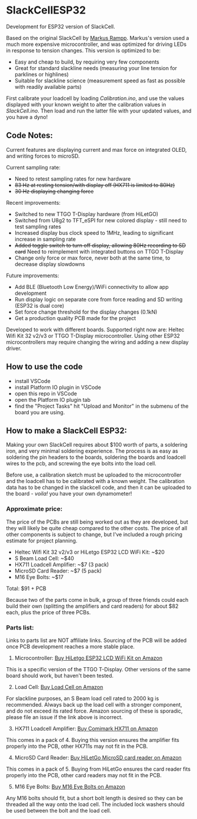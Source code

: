 # SlackCellESP32
Development for ESP32 version of SlackCell.

Based on the original SlackCell by [Markus Rampp](https://markusrampp.eu/SlackCell/). Markus's version used a much more expensive microcontroller, and was optimized for driving LEDs in response to tension changes. This version is optimized to be:
- Easy and cheap to build, by requiring very few components
- Great for standard slackline needs (measuring your line tension for parklines or highlines)
- Suitable for slackline science (measurement speed as fast as possible with readily available parts)

First calibrate your loadcell by loading *Calibration.ino*, and use the values displayed with your known weight to alter the calibration values in *SlackCell.ino*. Then load and run the latter file with your updated values, and you have a dyno!

## Code Notes:
Current features are displaying current and max force on integrated OLED, and writing forces to microSD.

Current sampling rate:
- Need to retest sampling rates for new hardware
- ~~83 Hz at resting tension/with display off (HX711 is limited to 80Hz)~~
- ~~30 Hz displaying changing force~~

Recent improvements:
- Switched to new TTGO T-Display hardware (from HiLetGO) 
- Switched from U8g2 to TFT_eSPI for new colored display - still need to test sampling rates
- Increased display bus clock speed to 1MHz, leading to significant increase in sampling rate
- ~~Added toggle switch to turn off display, allowing 80Hz recording to SD card~~ Need to reimplement with integrated buttons on TTGO T-Display
- Change only force or max force, never both at the same time, to decrease display slowdowns

Future improvements:
- Add BLE (Bluetooth Low Energy)/WiFi connectivity to allow app development
- Run display logic on separate core from force reading and SD writing (ESP32 is dual core)
- Set force change threshold for the display changes (0.1kN)
- Get a production quality PCB made for the project

Developed to work with different boards. Supported right now are: Heltec Wifi Kit 32 v2/v3 or TTGO T-Display microcontroller. Using other ESP32 microcontrollers may require changing the wiring and adding a new display driver.

## How to use the code
- install VSCode
- install Platform IO plugin in VSCode
- open this repo in VSCode
- open the Platform IO plugin tab
- find the "Project Tasks"
    hit "Upload and Monitor" in the submenu of the board you are using.

## How to make a SlackCell ESP32:

Making your own SlackCell requires about $100 worth of parts, a soldering iron, and very minimal soldering experience. The process is as easy as soldering the pin headers to the boards, soldering the boards and loadcell wires to the pcb, and screwing the eye bolts into the load cell.

Before use, a calibration sketch must be uploaded to the microcontroller and the loadcell has to be calibrated with a known weight. The calibration data has to be changed in the slackcell code, and then it can be uploaded to the board - *voila!* you have your own dynamometer!

### Approximate price:

The price of the PCBs are still being worked out as they are developed, but they will likely be quite cheap compared to the other costs. The price of all other components is subject to change, but I've included a rough pricing estimate for project planning.

- Heltec Wifi Kit 32 v2/v3 or HiLetgo ESP32 LCD WiFi Kit: ~$20
- S Beam Load Cell: ~$40
- HX711 Loadcell Amplifier: ~$7 (3 pack)
- MicroSD Card Reader: ~$7 (5 pack)
- M16 Eye Bolts: ~$17

Total: $91 + PCB

Because two of the parts come in bulk, a group of three friends could each build their own (splitting the amplifiers and card readers) for about $82 each, plus the price of three PCBs.

### Parts list:
Links to parts list are NOT affiliate links. Sourcing of the PCB will be added once PCB development reaches a more stable place.

1. Microcontroller: [Buy HiLetgo ESP32 LCD WiFi Kit on Amazon](https://www.amazon.com/dp/B07X1W16QS/)

This is a specific version of the TTGO T-Display. Other versions of the same board should work, but haven't been tested.

2. Load Cell: [Buy Load Cell on Amazon](https://www.amazon.com/Portable-High-Precision-Pressure-Tension-Weighing/dp/B077YHFCX4/)

For slackline purposes, an S Beam load cell rated to 2000 kg is recommended. Always back up the load cell with a stronger component, and do not exceed its rated force. Amazon sourcing of these is sporadic, please file an issue if the link above is incorrect.

3. HX711 Loadcell Amplifier: [Buy Comimark HX711 on Amazon]([https://www.amazon.com/AiTrip-Weighing-Conversion-Sensors-Microcontroller/dp/B07SGPX7ZH](https://www.amazon.com/dp/B07X2JZRKB))

This comes in a pack of 4. Buying this version ensures the amplifier fits properly into the PCB, other HX711s may not fit in the PCB.

4. MicroSD Card Reader: [Buy HiLetGo MicroSD card reader on Amazon](https://www.amazon.com/HiLetgo-Adater-Interface-Conversion-Arduino/dp/B07BJ2P6X6/)

This comes in a pack of 5. Buying from HiLetGo ensures the card reader fits properly into the PCB, other card readers may not fit in the PCB.

5. M16 Eye Bolts: [Buy M16 Eye Bolts on Amazon](https://www.amazon.com/gp/product/B07G1TND28/)

Any M16 bolts should fit, but a short bolt length is desired so they can be threaded all the way onto the load cell. The included lock washers should be used between the bolt and the load cell. 
